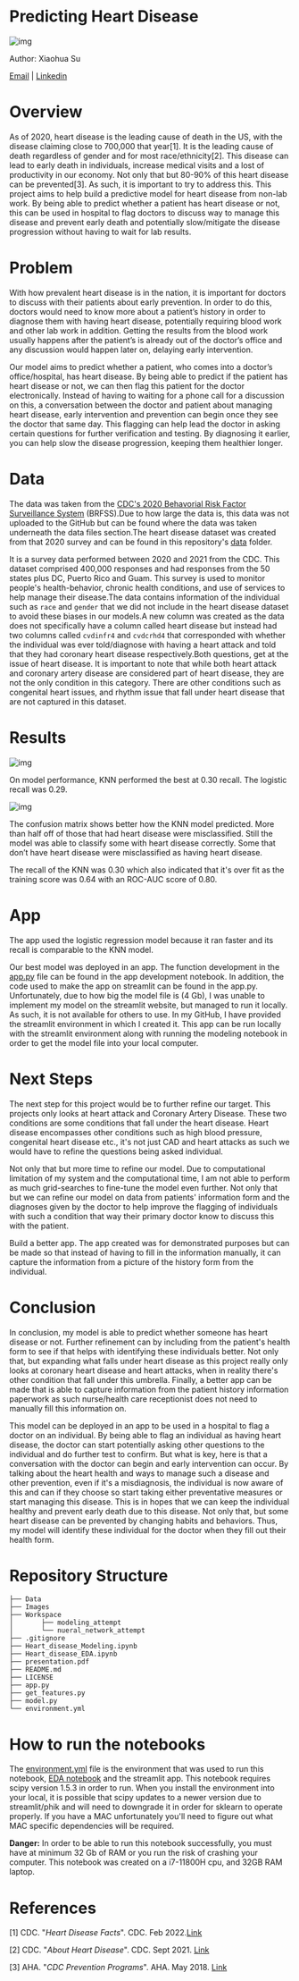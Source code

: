 # Predicting Heart Disease

![img](./Images/mayo_clinic.jpeg)

Author: Xiaohua Su

[Email](xiaohuasu99@gmail.com) | [Linkedin](http://www.linkedin.com/in/xiaohua-su)
# Overview

As of 2020, heart disease is the leading cause of death in the US, with the disease claiming close to 700,000 that year[1]. 
It is the leading cause of death regardless of gender and for most race/ethnicity[2]. This disease can lead to early death in individuals, increase medical visits and a lost of productivity in our economy. Not only that but 80-90% of this heart disease can be prevented[3]. As such, it is important to try to address this. This project aims to help build a predictive model for heart disease from non-lab work. By being able to predict whether a patient has heart disease or not, this can be used in hospital to flag doctors to discuss way to manage this disease and prevent early death and potentially slow/mitigate the disease progression without having to wait for lab results.

# Problem

With how prevalent heart disease is in the nation, it is important for doctors to discuss with their patients about early prevention. In order to do this, doctors would need to know more about a patient’s history in order to diagnose them with having heart disease, potentially requiring blood work and other lab work in addition. Getting the results from the blood work usually happens after the patient’s is already out of the doctor’s office and any discussion would happen later on, delaying early intervention.

Our model aims to predict whether a patient, who comes into a doctor’s office/hospital, has heart disease. By being able to predict if the patient has heart disease or not, we can then flag this patient for the doctor electronically. Instead of having to waiting for a phone call for a discussion on this, a conversation between the doctor and patient about managing heart disease, early intervention and prevention can begin once they see the doctor that same day. This flagging can help lead the doctor in asking certain questions for further verification and testing. By diagnosing it earlier, you can help slow the disease progression, keeping them healthier longer.

# Data
The data was taken from the [CDC's 2020 Behavorial Risk Factor Surveillance System](https://www.cdc.gov/brfss/annual_data/annual_2020.html) (BRFSS).Due to how large the data is, this data was not uploaded to the GitHub but can be found where the data was taken underneath the data files section.The heart disease dataset was created from that 2020 survey and can be found in this repository's [data](https://github.com/xiaohua-su/Heart_Disease/tree/main/Data) folder.

It is a survey data performed between 2020 and 2021 from the CDC. This dataset comprised 400,000 responses and had responses from the 50 states plus DC, Puerto Rico and Guam. This survey is used to monitor people's health-behavior, chronic health conditions, and use of services to help manage their disease.The data contains information of the individual such as `race` and `gender` that we did not include in the heart disease dataset to avoid these biases in our models.A new column was created as the data does not specifically have a column called heart disease but instead had two columns called `cvdinfr4` and `cvdcrhd4` that corresponded with whether the individual was ever told/diagnose with having a heart attack and told that they had coronary heart disease respectively.Both questions, get at the issue of heart disease. It is important to note that while both heart attack and coronary artery disease are considered part of heart disease, they are not the only condition in this category. There are other conditions such as congenital heart issues, and rhythm issue that fall under heart disease that are not captured in this dataset.

# Results


![img](./Images/model_comp.png)

On model performance, KNN performed the best at 0.30 recall. The logistic recall was 0.29.

![img](./Images/confusion_matrix.png)

The confusion matrix shows better how the KNN model predicted. More than half off of those that had heart disease were misclassified. 
Still the model was able to classify some with heart disease correctly. Some that don’t have heart disease were misclassified as having heart disease.

The recall of the KNN was 0.30 which also indicated that it's over fit as the training score was 0.64 with an ROC-AUC score of 0.80.




# App
The app used the logistic regression model because it ran faster and its recall is comparable to the KNN model.

 Our best model was deployed in an app. The function development in the [app.py](./app.py) file can be found in the app development notebook. In addition, the code used to make the app on streamlit can be found in the app.py. Unfortunately, due to how big the model file is (4 Gb), I was unable to implement my model on the streamlit website, but managed to run it locally. As such, it is not available for others to use. In my GitHub, I have provided the streamlit environment in which I created it. This app can be run locally with the streamlit environment along with running the modeling notebook in order to get the model file into your local computer.

# Next Steps
The next step for this project would be to further refine our target. This projects only looks at heart attack and Coronary Artery Disease. These two conditions are some conditions that fall under the heart disease. Heart disease encompasses other conditions such as high blood pressure, congenital heart disease etc., it's not just CAD and heart attacks as such we would have to refine the questions being asked individual.

Not only that but more time to refine our model. Due to computational limitation of my system and the computational time, I am not able to perform as much grid-searches to fine-tune the model even further. Not only that but we can refine our model on data from patients' information form and the diagnoses given by the doctor to help improve the flagging of individuals with such a condition that way their primary doctor know to discuss this with the patient.

Build a better app. The app created was for demonstrated purposes but can be made so that instead of having to fill in the information manually, it can capture the information from a picture of the history form from the individual.
# Conclusion

In conclusion, my model is able to predict whether someone has heart disease or not. Further refinement can by including from the patient's health form to see if that helps with identifying these individuals better. Not only that, but expanding what falls under heart disease as this project really only looks at coronary heart disease and heart attacks, when in reality there's other condition that fall under this umbrella. Finally, a better app can be made that is able to capture information from the patient history information paperwork as such nurse/health care receptionist does not need to manually fill this information on.

This model can be deployed in an app to be used in a hospital to flag a doctor on an individual. By being able to flag an individual as having heart disease, the doctor can start potentially asking other questions to the individual and do further test to confirm. But what is key, here is that a conversation with the doctor can begin and early intervention can occur. By talking about the heart health and ways to manage such a disease and other prevention, even if it's a misdiagnosis, the individual is now aware of this and can if they choose so start taking either preventative measures or start managing this disease. This is in hopes that we can keep the individual healthy and prevent early death due to this disease. Not only that, but some heart disease can be prevented by changing habits and behaviors. Thus, my model will identify these individual for the doctor when they fill out their health form.

# Repository Structure
```
├── Data
├── Images
├── Workspace
│       ├── modeling_attempt
│       └── nueral_network_attempt
├── .gitignore
├── Heart_disease_Modeling.ipynb
├── Heart_disease_EDA.ipynb
├── presentation.pdf
├── README.md
├── LICENSE
├── app.py
├── get_features.py
├── model.py
└── environment.yml
```
# How to run the notebooks

The [environment.yml](./environment.yml) file is the environment that was used to run this notebook, [EDA notebook](Heart_Disease_EDA.ipynb) and the streamlit app. This notebook requires scipy version 1.5.3 in order to run. When you install the environment into your local, it is possible that scipy updates to a newer version due to streamlit/phik and will need to downgrade it in order for sklearn to operate properly. If you have a MAC unfortunately you'll need to figure out what MAC specific dependencies will be required.

<div class="alert alert-block alert-danger">
<b>Danger:</b> In order to be able to run this notebook successfully, you must have at minimum 32 Gb of RAM or you run the risk of crashing your computer. This notebook was created on a i7-11800H cpu, and 32GB RAM laptop.
</div>

# References

[1] CDC. "*Heart Disease Facts*". CDC. Feb 2022.[Link](https://www.cdc.gov/heartdisease/facts.htm)

[2] CDC. "*About Heart Disease*". CDC. Sept 2021. [Link](https://www.cdc.gov/heartdisease/about.htm)

[3] AHA. "*CDC Prevention Programs*". AHA. May 2018. [Link](https://www.heart.org/en/get-involved/advocate/federal-priorities/cdc-prevention-programs)

